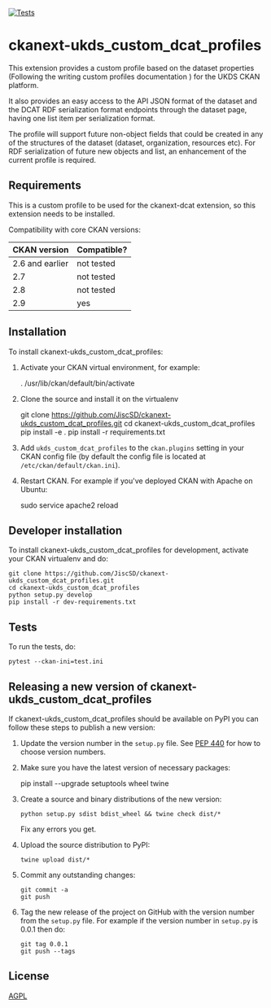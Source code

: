 [![Tests](https://github.com/JiscSD/ckanext-ukds_custom_dcat_profiles/workflows/Tests/badge.svg?branch=main)](https://github.com/JiscSD/ckanext-ukds_custom_dcat_profiles/actions)

# ckanext-ukds_custom_dcat_profiles

This extension provides a custom profile based on the dataset properties (Following the writing custom profiles documentation ) for the UKDS CKAN platform.

It also provides an easy access to the API JSON format of the dataset and the DCAT RDF serialization format endpoints through the dataset page, having one list item per serialization format.

The profile will support future non-object fields that could be created in any of the structures of the dataset (dataset, organization, resources etc). For RDF serialization of future new objects and list, an enhancement of the current profile is required.

## Requirements

This is a custom profile to be used for the ckanext-dcat extension, so this extension needs to be installed.

Compatibility with core CKAN versions:

| CKAN version    | Compatible?   |
| --------------- | ------------- |
| 2.6 and earlier | not tested    |
| 2.7             | not tested    |
| 2.8             | not tested    |
| 2.9             | yes           |

## Installation

To install ckanext-ukds_custom_dcat_profiles:

1. Activate your CKAN virtual environment, for example:

     . /usr/lib/ckan/default/bin/activate

2. Clone the source and install it on the virtualenv

    git clone https://github.com/JiscSD/ckanext-ukds_custom_dcat_profiles.git
    cd ckanext-ukds_custom_dcat_profiles
    pip install -e .
	pip install -r requirements.txt

3. Add `ukds_custom_dcat_profiles` to the `ckan.plugins` setting in your CKAN
   config file (by default the config file is located at
   `/etc/ckan/default/ckan.ini`).

4. Restart CKAN. For example if you've deployed CKAN with Apache on Ubuntu:

     sudo service apache2 reload


## Developer installation

To install ckanext-ukds_custom_dcat_profiles for development, activate your CKAN virtualenv and
do:

    git clone https://github.com/JiscSD/ckanext-ukds_custom_dcat_profiles.git
    cd ckanext-ukds_custom_dcat_profiles
    python setup.py develop
    pip install -r dev-requirements.txt


## Tests

To run the tests, do:

    pytest --ckan-ini=test.ini


## Releasing a new version of ckanext-ukds_custom_dcat_profiles

If ckanext-ukds_custom_dcat_profiles should be available on PyPI you can follow these steps to publish a new version:

1. Update the version number in the `setup.py` file. See [PEP 440](http://legacy.python.org/dev/peps/pep-0440/#public-version-identifiers) for how to choose version numbers.

2. Make sure you have the latest version of necessary packages:

    pip install --upgrade setuptools wheel twine

3. Create a source and binary distributions of the new version:

       python setup.py sdist bdist_wheel && twine check dist/*

   Fix any errors you get.

4. Upload the source distribution to PyPI:

       twine upload dist/*

5. Commit any outstanding changes:

       git commit -a
       git push

6. Tag the new release of the project on GitHub with the version number from
   the `setup.py` file. For example if the version number in `setup.py` is
   0.0.1 then do:

       git tag 0.0.1
       git push --tags

## License

[AGPL](https://www.gnu.org/licenses/agpl-3.0.en.html)
